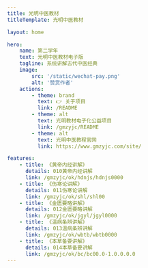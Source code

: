 ```yaml
---
title: 光明中医教材
titleTemplate: 光明中医教材

layout: home

hero:
    name: 第二学年
    text: 光明中医教材电子版
    tagline: 系统讲解古代中医经典
    image:
        src: '/static/wechat-pay.png'
        alt: '赞赏作者'
    actions:
        - theme: brand
          text: 👉 关于项目
          link: /README
        - theme: alt
          text: 光明教材电子化公益项目
          link: /gmzyjc/README
        - theme: alt
          text: 光明中医教程官网
          link: https://www.gmzyjc.com/site/

features:
    - title: 《黄帝内经讲解》
      details: 010黄帝内经讲解
      link: /gmzyjc/ok/hdnjs/hdnjs0000
    - title: 《伤寒论讲解》
      details: 011伤寒论讲解
      link: /gmzyjc/ok/shl/shl00
    - title: 《金匮要略讲解》
      details: 012金匮要略讲解
      link: /gmzyjc/ok/jgyl/jgyl0000
    - title: 《温病条辨讲解》
      details: 013温病条辨讲解
      link: /gmzyjc/ok/wbtb/wbtb0000
    - title: 《本草备要讲解》
      details: 014本草备要讲解
      link: /gmzyjc/ok/bc/bc00.0-1.0.0.0.0
---
```

